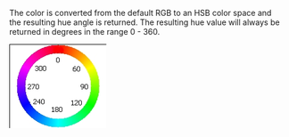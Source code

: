 The color is converted from the default RGB to an HSB color space and
the resulting hue angle is returned.  The resulting hue value will
always be returned in degrees in the range 0 - 360.

![hc](ofColor.getHueAngle.example.jpg)
